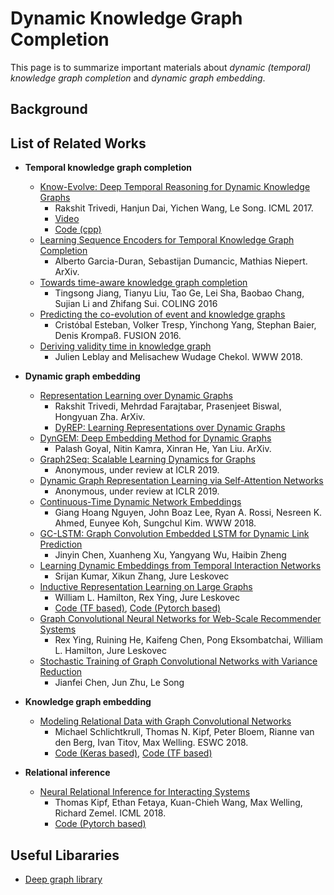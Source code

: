 # Dynamic Knowledge Graph Completion
This page is to summarize important materials about *dynamic (temporal) knowledge graph completion* and *dynamic graph embedding*.

## Background

## List of Related Works
- **Temporal knowledge graph completion**
	- [Know-Evolve: Deep Temporal Reasoning for Dynamic Knowledge Graphs](https://arxiv.org/abs/1705.05742)
		- Rakshit Trivedi, Hanjun Dai, Yichen Wang, Le Song. ICML 2017.
		- [Video](https://vimeo.com/238228194)
		- [Code (cpp)](https://github.com/rstriv/Know-Evolve)
	- [Learning Sequence Encoders for Temporal Knowledge Graph Completion](https://arxiv.org/abs/1809.03202)
		- Alberto Garcia-Duran, Sebastijan Dumancic, Mathias Niepert. ArXiv.
	- [Towards time-aware knowledge graph completion](http://aclweb.org/anthology/C16-1161)
		- Tingsong Jiang, Tianyu Liu, Tao Ge, Lei Sha, Baobao Chang, Sujian Li and Zhifang Sui. COLING 2016
	- [Predicting the co-evolution of event and knowledge graphs](https://arxiv.org/abs/1512.06900)
		- Cristóbal Esteban, Volker Tresp, Yinchong Yang, Stephan Baier, Denis Krompaß. FUSION 2016.
	- [Deriving validity time in knowledge graph](https://dl.acm.org/citation.cfm?id=3191639)
		- Julien Leblay and Melisachew Wudage Chekol. WWW 2018.

- **Dynamic graph embedding**
	- [Representation Learning over Dynamic Graphs](https://arxiv.org/abs/1803.04051)
		- Rakshit Trivedi, Mehrdad Farajtabar, Prasenjeet Biswal, Hongyuan Zha. ArXiv.
		- [DyREP: Learning Representations over Dynamic Graphs](https://openreview.net/forum?id=HyePrhR5KX)
	- [DynGEM: Deep Embedding Method for Dynamic Graphs](https://arxiv.org/abs/1805.11273)
		- Palash Goyal, Nitin Kamra, Xinran He, Yan Liu. ArXiv.
	- [Graph2Seq: Scalable Learning Dynamics for Graphs](https://openreview.net/forum?id=Ske7ToC5Km)
		- Anonymous, under review at ICLR 2019.
	- [Dynamic Graph Representation Learning via Self-Attention Networks](https://openreview.net/forum?id=HylsgnCcFQ)
		- Anonymous, under review at ICLR 2019.
	- [Continuous-Time Dynamic Network Embeddings](http://ryanrossi.com/pubs/nguyen-et-al-WWW18-BigNet.pdf)
		- Giang Hoang Nguyen, John Boaz Lee, Ryan A. Rossi, Nesreen K. Ahmed, Eunyee Koh, Sungchul Kim. WWW 2018.
	- [GC-LSTM: Graph Convolution Embedded LSTM for Dynamic Link Prediction](https://arxiv.org/pdf/1812.04206.pdf)
		- Jinyin Chen, Xuanheng Xu, Yangyang Wu, Haibin Zheng
	- [Learning Dynamic Embeddings from Temporal Interaction Networks](https://www-cs.stanford.edu/~srijan/pubs/paper-interactions.pdf)
		- Srijan Kumar, Xikun Zhang, Jure Leskovec
	- [Inductive Representation Learning on Large Graphs](https://www-cs-faculty.stanford.edu/people/jure/pubs/graphsage-nips17.pdf)
		- William L. Hamilton, Rex Ying, Jure Leskovec
		- [Code (TF based)](https://github.com/williamleif/GraphSAGE), [Code (Pytorch based)](https://github.com/williamleif/graphsage-simple/)
	- [Graph Convolutional Neural Networks for Web-Scale Recommender Systems](https://arxiv.org/pdf/1806.01973)
		- Rex Ying, Ruining He, Kaifeng Chen, Pong Eksombatchai, William L. Hamilton, Jure Leskovec
	- [Stochastic Training of Graph Convolutional Networks with Variance Reduction](https://arxiv.org/pdf/1710.10568.pdf)
		- Jianfei Chen, Jun Zhu, Le Song

- **Knowledge graph embedding**
	- [Modeling Relational Data with Graph Convolutional Networks](https://arxiv.org/abs/1703.06103)
		- Michael Schlichtkrull, Thomas N. Kipf, Peter Bloem, Rianne van den Berg, Ivan Titov, Max Welling. ESWC 2018.
		- [Code (Keras based)](https://github.com/tkipf/relational-gcn), [Code (TF based)](https://github.com/MichSchli/RelationPrediction)

- **Relational inference**
	- [Neural Relational Inference for Interacting Systems](https://arxiv.org/abs/1802.04687)
		- Thomas Kipf, Ethan Fetaya, Kuan-Chieh Wang, Max Welling, Richard Zemel. ICML 2018.
		- [Code (Pytorch based)](https://github.com/ethanfetaya/NRI)

## Useful Libararies
- [Deep graph library](https://www.dgl.ai)
